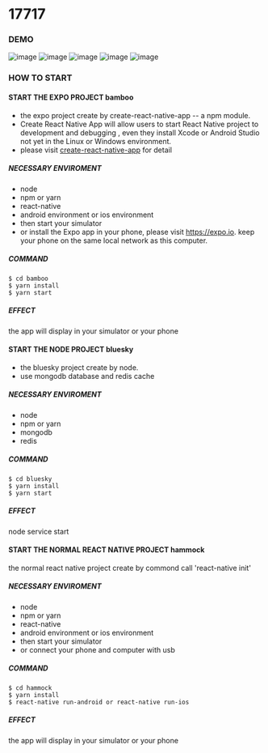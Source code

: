 
# 17717

### DEMO

![image](https://github.com/pearlBarley/17717/blob/master/hammock/src/assets/img/RNdemo.gif)
![image](https://github.com/pearlBarley/17717/blob/master/hammock/src/assets/img/RNdemo3.gif)
![image](https://github.com/pearlBarley/17717/blob/master/hammock/src/assets/img/RNdemo4.gif)
![image](https://github.com/pearlBarley/17717/blob/master/hammock/src/assets/img/RNdemo5.gif)
![image](https://github.com/pearlBarley/17717/blob/master/hammock/src/assets/img/RNdemo6.png)
### HOW TO START

#### START THE EXPO PROJECT bamboo
* the expo project create by create-react-native-app -- a npm module.
* Create React Native App will allow users to start React Native project to development and debugging , even they install Xcode or Android Studio not yet in the Linux or Windows environment.
* please visit [create-react-native-app](https://github.com/react-community/create-react-native-app) for detail

##### NECESSARY ENVIROMENT

* node
* npm or yarn
* react-native
* android environment or ios environment
* then start your simulator 
* or install the Expo app in your phone, please visit https://expo.io. keep your phone on the same local network as this computer.

##### COMMAND
```
$ cd bamboo
$ yarn install
$ yarn start
```
##### EFFECT
the app will display in your simulator or your phone

#### START THE NODE PROJECT bluesky
* the bluesky project create by node.
* use mongodb database and redis cache

##### NECESSARY ENVIROMENT

* node
* npm or yarn
* mongodb
* redis

##### COMMAND
```
$ cd bluesky
$ yarn install
$ yarn start
```
##### EFFECT
node service start

#### START THE NORMAL REACT NATIVE PROJECT hammock
the normal react native project create by commond call 'react-native init'

##### NECESSARY ENVIROMENT

* node
* npm or yarn
* react-native
* android environment or ios environment
* then start your simulator 
* or connect your phone and computer with usb

##### COMMAND
```
$ cd hammock
$ yarn install
$ react-native run-android or react-native run-ios
```
##### EFFECT
the app will display in your simulator or your phone